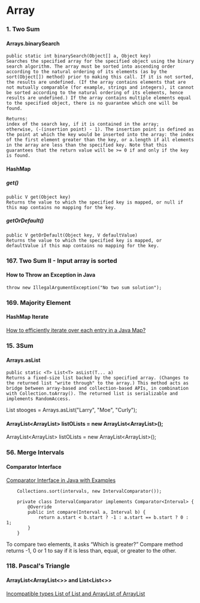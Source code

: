 # Array

### 1. Two Sum
#### Arrays.binarySearch
```
public static int binarySearch(Object[] a, Object key)
Searches the specified array for the specified object using the binary search algorithm. The array must be sorted into ascending order according to the natural ordering of its elements (as by the sort(Object[]) method) prior to making this call. If it is not sorted, the results are undefined. (If the array contains elements that are not mutually comparable (for example, strings and integers), it cannot be sorted according to the natural ordering of its elements, hence results are undefined.) If the array contains multiple elements equal to the specified object, there is no guarantee which one will be found.  

Returns:
index of the search key, if it is contained in the array;   
otherwise, (-(insertion point) - 1). The insertion point is defined as the point at which the key would be inserted into the array: the index of the first element greater than the key, or a.length if all elements in the array are less than the specified key. Note that this guarantees that the return value will be >= 0 if and only if the key is found.  

```

#### HashMap
##### get()
```
public V get(Object key)  
Returns the value to which the specified key is mapped, or null if this map contains no mapping for the key.
```

##### getOrDefault()
```
public V getOrDefault(Object key, V defaultValue)   
Returns the value to which the specified key is mapped, or defaultValue if this map contains no mapping for the key.
```

### 167. Two Sum II - Input array is sorted  
#### How to Throw an Exception in Java  

```
throw new IllegalArgumentException("No two sum solution");
```

### 169. Majority Element  
#### HashMap Iterate
[How to efficiently iterate over each entry in a Java Map?](https://stackoverflow.com/questions/46898/how-to-efficiently-iterate-over-each-entry-in-a-java-map)  


### 15. 3Sum
#### Arrays.asList
```
public static <T> List<T> asList(T... a)
Returns a fixed-size list backed by the specified array. (Changes to the returned list "write through" to the array.) This method acts as bridge between array-based and collection-based APIs, in combination with Collection.toArray(). The returned list is serializable and implements RandomAccess.
```
List<String> stooges = Arrays.asList("Larry", "Moe", "Curly");
  
#### ArrayList<ArrayList<String>> listOLists = new ArrayList<ArrayList<String>>();
ArrayList<ArrayList<String>> listOLists = new ArrayList<ArrayList<String>>();  
    
### 56. Merge Intervals  
####  Comparator<T> Interface
[Comparator Interface in Java with Examples](https://www.geeksforgeeks.org/comparator-interface-java/)     
  
```
    Collections.sort(intervals, new IntervalComparator());  
  
    private class IntervalComparator implements Comparator<Interval> {
        @Override
        public int compare(Interval a, Interval b) {
            return a.start < b.start ? -1 : a.start == b.start ? 0 : 1;
        }
    }

```  
To compare two elements, it asks “Which is greater?” Compare method returns -1, 0 or 1 to say if it is less than, equal, or greater to the other.  


### 118. Pascal's Triangle
#### ArrayList<ArrayList<>> and List<List<>>
[Incompatible types List of List and ArrayList of ArrayList](https://stackoverflow.com/questions/24796273/incompatible-types-list-of-list-and-arraylist-of-arraylist)   


 
